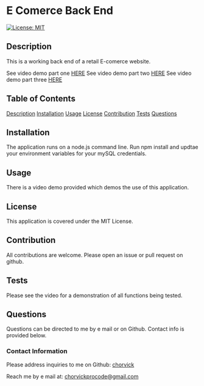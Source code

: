 # E Comerce Back End

[![License: MIT](https://img.shields.io/badge/License-MIT-yellow.svg)](https://opensource.org/licenses/MIT)

## Description

This is a working back end of a retail E-comerce website.

See video demo part one [HERE](https://drive.google.com/file/d/1PG5tbuJQ7Wqphuh14F_btbWBXdGyt0AV/view?usp=sharing)
See video demo part two [HERE](https://drive.google.com/file/d/1DhJ3Uo_9UR90yNGaHMuU1sb46k_Loc5T/view?usp=sharing)
See video demo part three [HERE](https://drive.google.com/file/d/1tvzxREZv2w71teMbTyzfV3mHeI_KGmnn/view?usp=sharing)

## Table of Contents

[Description](#description)
[Installation](#installation)
[Usage](#usage)
[License](#license)
[Contribution](#contribution)
[Tests](#tests)
[Questions](#questions)

## Installation

The application runs on a node.js command line. Run npm install and updtae your environment variables for your mySQL credentials.

## Usage

There is a video demo provided which demos the use of this application.

## License

This application is covered under the MIT License.

## Contribution

All contributions are welcome. Please open an issue or pull request on github.

## Tests

Please see the video for a demonstration of all functions being tested.

## Questions

Questions can be directed to me by e mail or on Github. Contact info is provided below.

### Contact Information

Please address inquiries to me on Github: [chorvick](https://github.com/chorvick)

Reach me by e mail at: chorvickprocode@gmail.com
